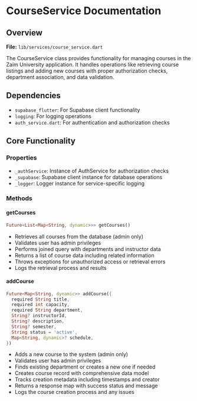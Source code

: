 # CourseService Documentation

## Overview
**File:** `lib/services/course_service.dart`

The CourseService class provides functionality for managing courses in the Zaim University application. It handles operations like retrieving course listings and adding new courses with proper authorization checks, department association, and data validation.

## Dependencies
- `supabase_flutter`: For Supabase client functionality
- `logging`: For logging operations
- `auth_service.dart`: For authentication and authorization checks

## Core Functionality

### Properties
- `_authService`: Instance of AuthService for authorization checks
- `_supabase`: Supabase client instance for database operations
- `_logger`: Logger instance for service-specific logging

### Methods

#### getCourses
```dart
Future<List<Map<String, dynamic>>> getCourses()
```
- Retrieves all courses from the database (admin only)
- Validates user has admin privileges
- Performs joined query with departments and instructor data
- Returns a list of course data including related information
- Throws exceptions for unauthorized access or retrieval errors
- Logs the retrieval process and results

#### addCourse
```dart
Future<Map<String, dynamic>> addCourse({
  required String title,
  required int capacity,
  required String department,
  String? instructorId,
  String? description,
  String? semester,
  String status = 'active',
  Map<String, dynamic>? schedule,
})
```
- Adds a new course to the system (admin only)
- Validates user has admin privileges
- Finds existing department or creates a new one if needed
- Creates course record with comprehensive data model
- Tracks creation metadata including timestamps and creator
- Returns a response map with success status and message
- Logs the course creation process and any issues
